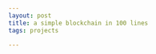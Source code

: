 ```yaml
---
layout: post
title: a simple blockchain in 100 lines
tags: projects 

---
```


<script src="https://gist.github.com/selimslab/4ea8e87792dec4e23ecedfd4353107b7.js"></script>